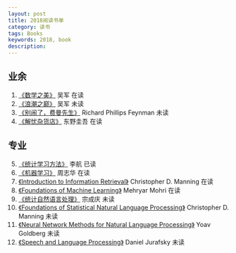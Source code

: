 ```yaml
---
layout: post
title: 2018阅读书单
category: 读书
tags: Books
keywords: 2018, book
description: 
---
```

## 业余
1. [《数学之美》](https://book.douban.com/subject/26163454/) 吴军 在读
2. [《浪潮之巅》](https://book.douban.com/subject/26792439/) 吴军 
未读
3. [《别闹了，费曼先生》](https://book.douban.com/subject/1084257/) Richard Phillips Feynman 未读
4. [《解忧杂货店》](https://book.douban.com/subject/25862578/) 东野圭吾 在读
## 专业
5. [《统计学习方法》](https://book.douban.com/subject/10590856/) 李航 已读
6. [《机器学习》](https://book.douban.com/subject/26708119/) 周志华 在读
7. [《Introduction to Information Retrieval》](https://book.douban.com/subject/3059637/) Christopher D. Manning 在读
8. [《Foundations of Machine Learning》](https://book.douban.com/subject/11226618/) Mehryar Mohri 在读 
9. [《统计自然语言处理》](https://book.douban.com/subject/25746399/) 宗成庆 未读
10. [《Foundations of Statistical Natural Language Processing》](https://book.douban.com/subject/1776634/) Christopher D. Manning 未读
11. [《Neural Network Methods for Natural Language Processing》](https://book.douban.com/subject/27032271/) Yoav Goldberg 未读
12. [《Speech and Language Processing》](https://book.douban.com/subject/2403834/) Daniel Jurafsky 未读
